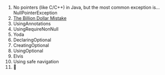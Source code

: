 1. No pointers (like C/C++) in Java, but the most common exception is... NullPointerException
2. [The Billion Dollar Mistake](https://www.infoq.com/presentations/Null-References-The-Billion-Dollar-Mistake-Tony-Hoare/)
3. UsingAnnotations
4. UsingRequireNonNull
5. Yoda
6. DeclaringOptional
7. CreatingOptional
8. UsingOptional
9. Elvis
10. Using safe navigation
11. 🙏
